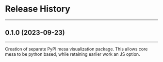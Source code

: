 # Release History

---

## 0.1.0 (2023-09-23)

---

Creation of separate PyPI mesa visualization package. This allows core mesa to be python based, while retaining earlier
work an JS option. 